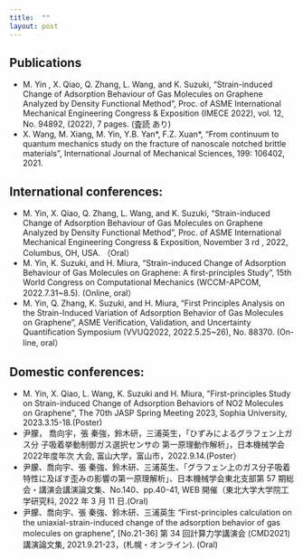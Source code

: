 ```yaml
---
title:  ""
layout: post
---
```


## Publications 
* M. Yin , X. Qiao, Q. Zhang, L. Wang, and K. Suzuki, “Strain-induced Change of Adsorption Behaviour of Gas Molecules on Graphene Analyzed by Density Functional Method”, Proc. of ASME International Mechanical Engineering Congress & Exposition (IMECE 2022), vol. 12, No. 94892, (2022), 7 pages. (査読 あり)
* X. Wang, M. Xiang, M. Yin, Y.B. Yan*, F.Z. Xuan*, “From continuum to quantum mechanics study on the fracture of nanoscale notched brittle materials”, International Journal of Mechanical Sciences, 199: 106402, 2021.

## International conferences:
* M. Yin, X. Qiao, Q. Zhang, L. Wang, and K. Suzuki, “Strain-induced Change of Adsorption Behaviour of Gas Molecules on Graphene Analyzed by Density Functional Method”, Proc. of ASME International Mechanical Engineering Congress & Exposition, November 3 rd , 2022, Columbus, OH, USA. （Oral）
* M. Yin, K. Suzuki, and H. Miura, “Strain-induced Change of Adsorption Behaviour of Gas Molecules on Graphene: A first-principles Study”, 15th World Congress on Computational Mechanics (WCCM-APCOM, 2022.7.31~8.5). (Online, oral）
* M. Yin, Q. Zhang, K. Suzuki, and H. Miura, “First Principles Analysis on the Strain-Induced Variation of Adsorption Behavior of Gas Molecules on Graphene”, ASME Verification, Validation, and Uncertainty Quantification Symposium (VVUQ2022, 2022.5.25~26), No. 88370. (On-line, oral）

## Domestic conferences:
* M. Yin, X. Qiao, L. Wang, K. Suzuki and H. Miura, "First-principles Study on Strain-induced Change of Adsorption Behaviors of NO2 Molecules on Graphene", The 70th JASP Spring Meeting 2023, Sophia University, 2023.3.15-18.(Poster)
* 尹朦， 喬向宇，張 秦強，鈴木研，三浦英生，「ひずみによるグラフェン上ガス分 子吸着挙動制御ガス選択センサの 第一原理動作解析」，日本機械学会2022年度年次 大会, 富山大学，富山市，2022.9.14.(Poster）
* 尹朦、喬向宇、張 秦強、鈴木研、三浦英生、「グラフェン上のガス分子吸着特性に及ぼす歪みの影響の第一原理解析」、日本機械学会東北支部第 57 期総会・講演会講演論文集、No.140、pp.40-41, WEB 開催（東北大学大学院工学研究科, 2022 年 3 月 11 日.(Oral)
* 尹朦、喬向宇、張 秦強、鈴木研、三浦英生 “First-principles calculation on the uniaxial-strain-induced change of the adsorption behavior of gas molecules on graphene”, [No.21-36] 第 34 回計算力学講演会 (CMD2021) 講演論文集, 2021.9.21-23，(札幌・オンライン). (Oral)
